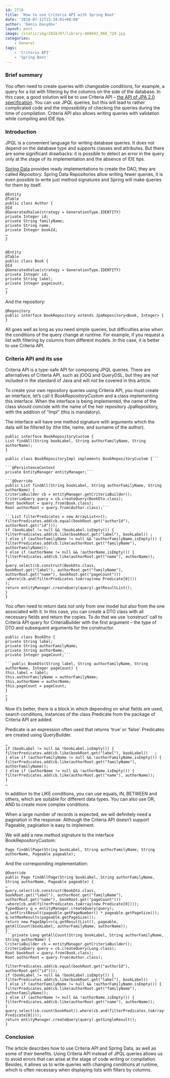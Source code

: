 ```yaml
---
id: 2716
title: 'How to use Criteria API with Spring Boot'
date: '2018-07-12T15:34:01+08:00'
author: 'Denis Davydov'
layout: post
image: /static/img/2018/07/library-488683_960_720.jpg
categories:
    - General
tags:
    - 'Criteria API'
    - 'Spring Boot'
---
```


### Brief summary

You often need to create queries with changeable conditions, for example, a query for a list with filtering by the columns on the side of the database. In this case, a good solution will be to use Criteria API – [the API of JPA 2.0 specification](https://docs.oracle.com/javaee/6/tutorial/doc/gjitv.html). You can use JPQL queries, but this will lead to rather complicated code and the impossibility of checking the queries during the time of compilation. Criteria API also allows writing queries with validation while compiling and IDE tips.

### Introduction

JPQL is a convenient language for writing database queries. It does not depend on the database type and supports classes and attributes. But there are some significant drawbacks: it is possible to detect an error in the query only at the stage of its implementation and the absence of IDE tips.

[Spring Data](https://docs.spring.io/spring-data/commons/docs/current/reference/html/) provides ready implementations to create the DAO, they are called *Repository*. Spring Data Repositories allow writing fewer queries, it is even possible to write just method signatures and Spring will make queries for them by itself.

```
@Entity
@Table
public class Author {
@Id
@GeneratedValue(strategy = GenerationType.IDENTITY)
private Integer id;
private String familyName;
private String name;
private Integer bookId;
…
}


@Entity
@Table
public class Book {
@Id
@GeneratedValue(strategy = GenerationType.IDENTITY)
private Integer id;
private String label;
private Integer pageCount;
…
}
```

And the repository:

```
@Repository
public interface BookRepository extends JpaRepository<Book, Integer> {
}
```

All goes well as long as you need simple queries, but difficulties arise when the conditions of the query change at runtime. For example, if you request a list with filtering by columns from different models. In this case, it is better to use Criteria API.

### Criteria API and its use

Criteria API is a type-safe API for composing JPQL queries. There are alternatives of Criteria API, such as jOOQ and QueryDSL, but they are not included in the standard of Java and will not be covered in this article.

To create your own repository queries using Criteria API, you must create an interface, let’s call it *BookRepositoryCustom* and a class implementing this interface. When the interface is being implemented, the name of the class should coincide with the name of the heir repository JpaRepository, with the addition of “Impl” (this is mandatory).

The interface will have one method signature with arguments which the data will be filtered by (the title, name, and surname of the author).

```
public interface BookRepositoryCustom {
List findAll(String bookLabel, String authorFamilyName, String authorName);
}
```

```
public class BookRepositoryImpl implements BookRepositoryCustom {```

```@PersistenceContext
private EntityManager entityManager;```

```@Override
public List findAll(String bookLabel, String authorFamilyName, String authorName) {
CriteriaBuilder cb = entityManager.getCriteriaBuilder();
CriteriaQuery query = cb.createQuery(BookDto.class);
Root bookRoot = query.from(Book.class);
Root authorRoot = query.from(Author.class);```

```List filterPredicates = new ArrayList<>();
filterPredicates.add(cb.equal(bookRoot.get("authorId"), authorRoot.get("id")));
if (bookLabel != null && !bookLabel.isEmpty()) {
filterPredicates.add(cb.like(bookRoot.get("label"), bookLabel)) ;
} else if (authorFamilyName != null && !authorFamilyName.isEmpty()) {
filterPredicates.add(cb.like(authorRoot.get("familyName"), authorFamilyName));
} else if (authorName != null && !authorName.isEmpty()) {
filterPredicates.add(cb.like(authorRoot.get("name"), authorName));
}
query.select(cb.construct(BookDto.class,
bookRoot.get("label"), authorRoot.get("familyName"), authorRoot.get("name"), bookRoot.get("pageCount")))
.where(cb.and(filterPredicates.toArray(new Predicate[0])))
);
return entityManager.createQuery(query).getResultList();
}
}
```

You often need to return data not only from one model but also from the one associated with it. In this case, you can create a DTO class with all necessary fields and return the copies. To do that we use ‘construct’ call to Criteria API query for CriteriaBuilder with the first argument – the type of DTO and subsequent arguments for the constructor.
```
public class BookDto {
private String label;
private String authorFamilyName;
private String authorName;
private Integer pageCount;```

```public BookDto(String label, String authorFamilyName, String authorName, Integer pageCount) {
this.label = label;
this.authorFamilyName = authorFamilyName;
this.authorName = authorName;
this.pageCount = pageCount;
}
…
}
```
Now it’s better, there is a block in which depending on what fields are used, search conditions, instances of the class Predicate from the package of Criteria API are added.

Predicate is an expression often used that returns ‘true’ or ‘false’. Predicates are created using QueryBuilder.

```
…
if (bookLabel != null && !bookLabel.isEmpty()) {
filterPredicates.add(cb.like(bookRoot.get("label"), bookLabel))   ;
} else if (authorFamilyName != null && !authorFamilyName.isEmpty()) {
filterPredicates.add(cb.like(authorRoot.get("familyName"), authorFamilyName));
} else if (authorName != null && !authorName.isEmpty()) {
filterPredicates.add(cb.like(authorRoot.get("name"), authorName));
}
…
```

In addition to the LIKE conditions, you can use equals, IN, BETWEEN and others, which are suitable for different data types. You can also use OR, AND to create more complex conditions.

When a large number of records is expected, we will definitely need a pagination in the response. Although the Criteria API doesn’t support Pageable, pagination is easy to implement.

We will add a new method signature to the interface BookRepositoryCustom:

```
Page findAllPage(String bookLabel, String authorFamilyName, String authorName, Pageable pageable);
```

And the corresponding implementation:

```
@Override
public Page findAllPage(String bookLabel, String authorFamilyName, String authorName, Pageable pageable) {
…
query.select(cb.construct(BookDto.class,
bookRoot.get("label"), authorRoot.get("familyName"), authorRoot.get("name"), bookRoot.get("pageCount")))
.where(cb.and(filterPredicates.toArray(new Predicate[0])));
TypedQuery q = entityManager.createQuery(query);
q.setFirstResult(pageable.getPageNumber() * pageable.getPageSize());
q.setMaxResults(pageable.getPageSize());
return new PageImpl<>(q.getResultList(), pageable,
getAllCount(bookLabel, authorFamilyName, authorName));
}```
```private Long getAllCount(String bookLabel, String authorFamilyName, String authorName) {
CriteriaBuilder cb = entityManager.getCriteriaBuilder();
CriteriaQuery query = cb.createQuery(Long.class);
Root bookRoot = query.from(Book.class);
Root authorRoot = query.from(Author.class);
```
```    List filterPredicates = new ArrayList<>();
filterPredicates.add(cb.equal(bookRoot.get("authorId"), authorRoot.get("id")));
if (bookLabel != null && !bookLabel.isEmpty()) {
filterPredicates.add(cb.like(bookRoot.get("label"), bookLabel))   ;
} else if (authorFamilyName != null && !authorFamilyName.isEmpty()) {
filterPredicates.add(cb.like(authorRoot.get("familyName"), authorFamilyName));
} else if (authorName != null && !authorName.isEmpty()) {
filterPredicates.add(cb.like(authorRoot.get("name"), authorName));
}
query.select(cb.count(bookRoot)).where(cb.and(filterPredicates.toArray(new Predicate[0])));
return entityManager.createQuery(query).getSingleResult();
}
```

### Conclusion

The article describes how to use Сriteria API and Spring Data, as well as some of their benefits. Using Criteria API instead of JPQL queries allows us to avoid errors that can arise at the stage of code writing or compilation. Besides, it allows us to write queries with changing conditions at runtime, which is often necessary when displaying lists with filters by columns.